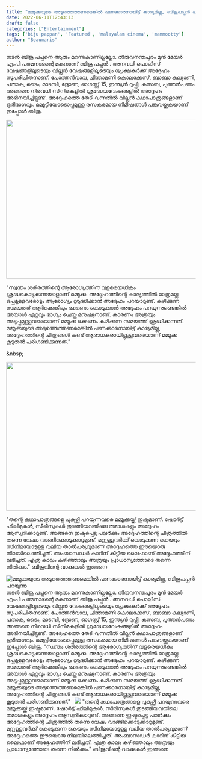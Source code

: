 ```yaml
---
title: "മമ്മൂക്കയുടെ അടുത്തെത്തണമെങ്കിൽ പണക്കാരനായിട്ട് കാര്യമില്ല, ബിജുപപ്പൻ പറയുന്നു"
date: 2022-06-11T12:43:13
draft: false
categories: ["Entertainment"]
tags: ['biju pappan', 'Featured', 'malayalam cinema', 'mammootty']
author: "Beaumaris"
---
```


നടൻ ബിജു പപ്പനെ ആരും മറന്നുകാണില്ലല്ലോ. തിരുവനന്തപുരം മുൻ മേയർ എംപി പത്മനാഭന്റെ മകനാണ് ബിജു പപ്പൻ . അനവധി പൊലീസ് വേഷങ്ങളിലൂടെയും വില്ലൻ വേഷങ്ങളിലൂടെയും പ്രേക്ഷകർക്ക് അദ്ദേഹം സുപരിചിതനാണ്. പോത്തന്‍വാവ, ചിന്താമണി കൊലക്കേസ്, ബാബാ കല്യാണി, പതാക, ടൈം, മാടമ്പി, ദ്രോണ, ഓഗസ്റ്റ് 15, ഇന്ത്യന്‍ റുപ്പി, കസബ, പുത്തന്‍പണം അങ്ങനെ നിരവധി സിനിമകളില്‍ ശ്രദ്ധേയവേഷങ്ങളില്‍ അദ്ദേഹം അഭിനയിച്ചിട്ടുണ്ട്. അദ്ദേഹത്തെ തേടി വന്നതിൽ വില്ലൻ കഥാപാത്രങ്ങളാണ് ഭൂരിഭാഗവും. മമ്മൂട്ടിയോടൊപ്പമുള്ള രസകരമായ നിമിഷങ്ങൾ പങ്കുവയ്ക്കുകയാണ് ഇപ്പോൾ ബിജു.

<img class="size-full wp-image-338927 aligncenter" src="https://cdn.boolokam.com/articles/2022/06/r2r2rrrr.jpg" alt="" width="759" height="422" />

"സ്വന്തം ശരീരത്തിന്റെ ആരോഗ്യത്തിന് വളരെയധികം ശ്രദ്ധകൊടുക്കുന്നയാളാണ് മമ്മൂക്ക. അദ്ദേഹത്തിന്റെ കാര്യത്തിൽ മാത്രമല്ല ഒപ്പമുള്ളവരോടും ആരോഗ്യം ശ്രദ്ധിക്കാൻ അദ്ദേഹം പറയാറുണ്ട്. കഴിക്കുന്ന സമയത്ത് ആർക്കെങ്കിലും ഭക്ഷണം കൊടുക്കാൻ അദ്ദേഹം പറയുന്നുണ്ടെങ്കിൽ അയാൾ ഏറ്റവും ഭാഗ്യം ചെയ്ത മനുഷ്യനാണ്. കാരണം അത്രയും അടുപ്പമുള്ളവരെയാണ് മമ്മൂക്ക ഭക്ഷണം കഴിക്കുന്ന സമയത്ത് ശ്രദ്ധിക്കുന്നത്. മമ്മൂക്കയുടെ അടുത്തെത്തണമെങ്കിൽ പണക്കാരനായിട്ട് കാര്യമില്ല, അദ്ദേഹത്തിന്റെ ചിത്രങ്ങൾ കണ്ട് ആരാധകരായിട്ടുള്ളവരെയാണ് മമ്മൂക്ക കൂടുതൽ പരിഗണിക്കുന്നത്."

&amp;nbsp;

<img class="wp-image-338928 aligncenter" src="https://cdn.boolokam.com/articles/2022/06/grgrrrg-1.jpg" alt="" width="840" height="395" />

"തന്റെ കഥാപാത്രങ്ങളെ പുകഴ്ത്തി പറയുന്നവരെ മമ്മൂക്കയ്ക്ക് ഇഷ്ടമാണ്. ഷോർട്ട് ഫിലിമുകൾ, സീരീസുകൾ തുടങ്ങിയവയിലെ തമാശകളും അദ്ദേഹം ആസ്വദിക്കാറുണ്ട്. അങ്ങനെ ഇഷ്ടപ്പെട്ട പലർക്കും അദ്ദേഹത്തിന്റെ ചിത്രത്തിൽ തന്നെ വേഷം വാങ്ങിക്കൊടുക്കാറുമുണ്ട്. മറ്റുള്ളവർക്ക് കൊടുക്കുന്ന കെയറും സിനിമയോടുള്ള വലിയ താൽപര്യവുമാണ് അദ്ദേഹത്തെ ഈയൊരു നിലയിലെത്തിച്ചത്. അംബാസഡർ കാറിന് കിട്ടിയ ലൈഫാണ് അദ്ദേഹത്തിന് ലഭിച്ചത്. എത്ര കാലം കഴിഞ്ഞാലും അത്രയും പ്രാധാന്യത്തോടെ തന്നെ നിൽക്കും." ബിജുവിന്റെ വാക്കുകൾ ഇങ്ങനെ


![മമ്മൂക്കയുടെ അടുത്തെത്തണമെങ്കിൽ പണക്കാരനായിട്ട് കാര്യമില്ല, ബിജുപപ്പൻ പറയുന്നു](https://cdn.boolokam.com/articles/2022/06/r2r2rrrr.jpg)നടൻ ബിജു പപ്പനെ ആരും മറന്നുകാണില്ലല്ലോ. തിരുവനന്തപുരം മുൻ മേയർ എംപി പത്മനാഭന്റെ മകനാണ് ബിജു പപ്പൻ . അനവധി പൊലീസ് വേഷങ്ങളിലൂടെയും വില്ലൻ വേഷങ്ങളിലൂടെയും പ്രേക്ഷകർക്ക് അദ്ദേഹം സുപരിചിതനാണ്. പോത്തന്‍വാവ, ചിന്താമണി കൊലക്കേസ്, ബാബാ കല്യാണി, പതാക, ടൈം, മാടമ്പി, ദ്രോണ, ഓഗസ്റ്റ് 15, ഇന്ത്യന്‍ റുപ്പി, കസബ, പുത്തന്‍പണം അങ്ങനെ നിരവധി സിനിമകളില്‍ ശ്രദ്ധേയവേഷങ്ങളില്‍ അദ്ദേഹം അഭിനയിച്ചിട്ടുണ്ട്. അദ്ദേഹത്തെ തേടി വന്നതിൽ വില്ലൻ കഥാപാത്രങ്ങളാണ് ഭൂരിഭാഗവും. മമ്മൂട്ടിയോടൊപ്പമുള്ള രസകരമായ നിമിഷങ്ങൾ പങ്കുവയ്ക്കുകയാണ് ഇപ്പോൾ ബിജു. "സ്വന്തം ശരീരത്തിന്റെ ആരോഗ്യത്തിന് വളരെയധികം ശ്രദ്ധകൊടുക്കുന്നയാളാണ് മമ്മൂക്ക. അദ്ദേഹത്തിന്റെ കാര്യത്തിൽ മാത്രമല്ല ഒപ്പമുള്ളവരോടും ആരോഗ്യം ശ്രദ്ധിക്കാൻ അദ്ദേഹം പറയാറുണ്ട്. കഴിക്കുന്ന സമയത്ത് ആർക്കെങ്കിലും ഭക്ഷണം കൊടുക്കാൻ അദ്ദേഹം പറയുന്നുണ്ടെങ്കിൽ അയാൾ ഏറ്റവും ഭാഗ്യം ചെയ്ത മനുഷ്യനാണ്. കാരണം അത്രയും അടുപ്പമുള്ളവരെയാണ് മമ്മൂക്ക ഭക്ഷണം കഴിക്കുന്ന സമയത്ത് ശ്രദ്ധിക്കുന്നത്. മമ്മൂക്കയുടെ അടുത്തെത്തണമെങ്കിൽ പണക്കാരനായിട്ട് കാര്യമില്ല, അദ്ദേഹത്തിന്റെ ചിത്രങ്ങൾ കണ്ട് ആരാധകരായിട്ടുള്ളവരെയാണ് മമ്മൂക്ക കൂടുതൽ പരിഗണിക്കുന്നത്." &nbsp; ![](https://cdn.boolokam.com/articles/2022/06/grgrrrg-1.jpg) "തന്റെ കഥാപാത്രങ്ങളെ പുകഴ്ത്തി പറയുന്നവരെ മമ്മൂക്കയ്ക്ക് ഇഷ്ടമാണ്. ഷോർട്ട് ഫിലിമുകൾ, സീരീസുകൾ തുടങ്ങിയവയിലെ തമാശകളും അദ്ദേഹം ആസ്വദിക്കാറുണ്ട്. അങ്ങനെ ഇഷ്ടപ്പെട്ട പലർക്കും അദ്ദേഹത്തിന്റെ ചിത്രത്തിൽ തന്നെ വേഷം വാങ്ങിക്കൊടുക്കാറുമുണ്ട്. മറ്റുള്ളവർക്ക് കൊടുക്കുന്ന കെയറും സിനിമയോടുള്ള വലിയ താൽപര്യവുമാണ് അദ്ദേഹത്തെ ഈയൊരു നിലയിലെത്തിച്ചത്. അംബാസഡർ കാറിന് കിട്ടിയ ലൈഫാണ് അദ്ദേഹത്തിന് ലഭിച്ചത്. എത്ര കാലം കഴിഞ്ഞാലും അത്രയും പ്രാധാന്യത്തോടെ തന്നെ നിൽക്കും." ബിജുവിന്റെ വാക്കുകൾ ഇങ്ങനെ
